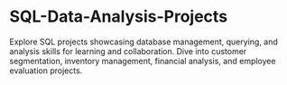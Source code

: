# SQL-Data-Analysis-Projects
Explore SQL projects showcasing database management, querying, and analysis skills for learning and collaboration. Dive into customer segmentation, inventory management, financial analysis, and employee evaluation projects.
